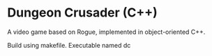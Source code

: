 # Dungeon Crusader (C++)
A video game based on Rogue, implemented in object-oriented C++.

Build using makefile. Executable named dc
